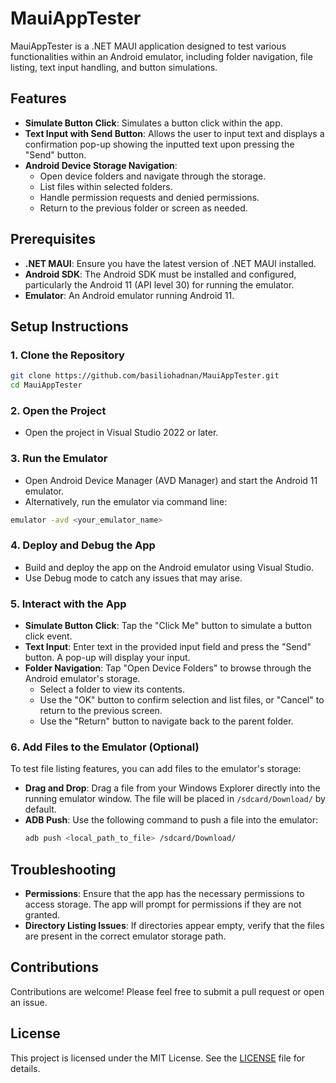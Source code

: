 # MauiAppTester

MauiAppTester is a .NET MAUI application designed to test various functionalities within an Android emulator, including folder navigation, file listing, text input handling, and button simulations.

## Features

- **Simulate Button Click**: Simulates a button click within the app.
- **Text Input with Send Button**: Allows the user to input text and displays a confirmation pop-up showing the inputted text upon pressing the "Send" button.
- **Android Device Storage Navigation**:
  - Open device folders and navigate through the storage.
  - List files within selected folders.
  - Handle permission requests and denied permissions.
  - Return to the previous folder or screen as needed.

## Prerequisites

- **.NET MAUI**: Ensure you have the latest version of .NET MAUI installed.
- **Android SDK**: The Android SDK must be installed and configured, particularly the Android 11 (API level 30) for running the emulator.
- **Emulator**: An Android emulator running Android 11.

## Setup Instructions

### 1. Clone the Repository

```bash
git clone https://github.com/basiliohadnan/MauiAppTester.git
cd MauiAppTester
```

### 2. Open the Project

- Open the project in Visual Studio 2022 or later.

### 3. Run the Emulator

- Open Android Device Manager (AVD Manager) and start the Android 11 emulator.
- Alternatively, run the emulator via command line:

```bash
emulator -avd <your_emulator_name>
```

### 4. Deploy and Debug the App

- Build and deploy the app on the Android emulator using Visual Studio.
- Use Debug mode to catch any issues that may arise.

### 5. Interact with the App

- **Simulate Button Click**: Tap the "Click Me" button to simulate a button click event.
- **Text Input**: Enter text in the provided input field and press the "Send" button. A pop-up will display your input.
- **Folder Navigation**: Tap "Open Device Folders" to browse through the Android emulator's storage. 
  - Select a folder to view its contents.
  - Use the "OK" button to confirm selection and list files, or "Cancel" to return to the previous screen.
  - Use the "Return" button to navigate back to the parent folder.

### 6. Add Files to the Emulator (Optional)

To test file listing features, you can add files to the emulator's storage:

- **Drag and Drop**: Drag a file from your Windows Explorer directly into the running emulator window. The file will be placed in `/sdcard/Download/` by default.
- **ADB Push**: Use the following command to push a file into the emulator:
  ```bash
  adb push <local_path_to_file> /sdcard/Download/
  ```

## Troubleshooting

- **Permissions**: Ensure that the app has the necessary permissions to access storage. The app will prompt for permissions if they are not granted.
- **Directory Listing Issues**: If directories appear empty, verify that the files are present in the correct emulator storage path.

## Contributions

Contributions are welcome! Please feel free to submit a pull request or open an issue.

## License

This project is licensed under the MIT License. See the [LICENSE](LICENSE) file for details.

